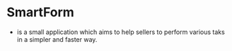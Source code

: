 # SmartForm
- is a small application which aims to help sellers to perform various taks in a simpler and faster way.